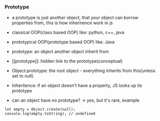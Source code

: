 ### Prototype

- a prototype is just another object, that your object can borrow properties from, this is how inherirence work in js

- classical OOP(class based OOP) like: python, c++, java
- prototypical OOP(prototype based OOP) like: Java

- prototype: an object another object inherit from
- [[prototype]]: hidden link to the prototype(conceptual)
- Object.prototype: the root object - everything inherits from this(unless set to null)
- Inheritence: if an object doesn't have a property, JS looks up its prototype


- can an object have no prototype?
-> yes, but it's rare, example
```
let empty = Object.create(null);
console.log(empty.toString); // undefined
```
